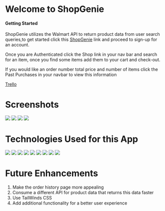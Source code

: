 <h1>Welcome to ShopGenie</h1>
<h4>Getting Started</h4>

ShopGenie utilizes the Walmart API to return product data from user search queries,to get started click this [ShopGenie](https://shopgenie.herokuapp.com/) link and proceed to sign-up for an account.

<p>Once you are Authenticated click the Shop link in your nav bar and search for an item, once you find some items add them to your cart and check-out.</p>
<p>If you would like an order number total price and number of items click the Past Purchases in your navbar to view this information</p>

[Trello](https://trello.com/b/nIt47RVn/shopgenie)

# Screenshots
<img src="https://i.imgur.com/r5J8AML.png">
<img src="https://i.imgur.com/XdvGTIG.png">
<img src="https://i.imgur.com/ye7J866.png">
<img src="https://i.imgur.com/vPAGoX5.png">

# Technologies Used for this App
<img src="https://img.shields.io/badge/HTML-239120?style=for-the-badge&logo=html5&logoColor=white">
<img src="https://img.shields.io/badge/CSS-239120?&style=for-the-badge&logo=css3&logoColor=white">
<img src="https://img.shields.io/badge/Heroku-430098?style=for-the-badge&logo=heroku&logoColor=white">
<img src="https://img.shields.io/badge/-VS_Code-05122A?style=flat&logo=visualstudio">
<img src="https://img.shields.io/badge/Node.js-43853D?style=for-the-badge&logo=node.js&logoColor=white">
<img src="https://img.shields.io/badge/Express.js-404D59?style=for-the-badge">
<img src="https://img.shields.io/badge/MongoDB-4EA94B?style=for-the-badge&logo=mongodb&logoColor=white">
<img src="https://img.shields.io/badge/JavaScript-F7DF1E?style=for-the-badge&logo=javascript&logoColor=black">
<img src="https://img.shields.io/badge/React-20232A?style=for-the-badge&logo=react&logoColor=61DAFB">

# Future Enhancements 
<ol>
<li>Make the order history page more appealing</li>
<li>Consume a different API for product data that returns this data faster</li>
<li>Use TailWinds CSS </li>
<li>Add additional functionality for a better user experience</li>
</ol>


